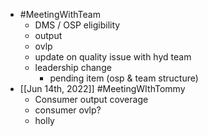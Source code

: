 - #MeetingWithTeam
	- DMS / OSP eligibility
	- output
	- ovlp
	- update on quality issue with hyd team
	- leadership change
		- pending item (osp & team structure)
- [[Jun 14th, 2022]] #MeetingWIthTommy
	- Consumer output coverage
	- consumer ovlp?
	- holly